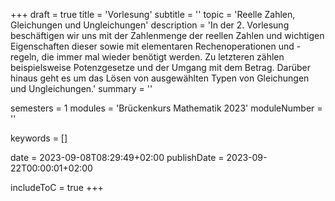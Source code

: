 +++
draft = true
title = 'Vorlesung'
subtitle = ''
topic = 'Reelle Zahlen, Gleichungen und Ungleichungen'
description = 'In der 2. Vorlesung beschäftigen wir uns mit der Zahlenmenge der reellen Zahlen und wichtigen Eigenschaften dieser sowie mit elementaren Rechenoperationen und -regeln, die immer mal wieder benötigt werden. Zu letzteren zählen beispielsweise Potenzgesetze und der Umgang mit dem Betrag. Darüber hinaus geht es um das Lösen von ausgewählten Typen von Gleichungen und Ungleichungen.'
summary = ''

semesters = 1
modules = 'Brückenkurs Mathematik 2023'
moduleNumber = ''

keywords = []

date = 2023-09-08T08:29:49+02:00
publishDate = 2023-09-22T00:00:01+02:00

includeToC = true
+++
